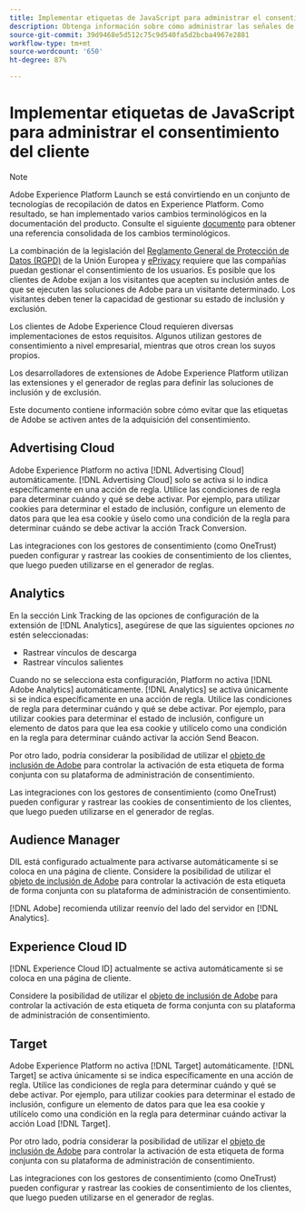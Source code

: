 ```yaml
---
title: Implementar etiquetas de JavaScript para administrar el consentimiento del cliente
description: Obtenga información sobre cómo administrar las señales de inclusión y exclusión de clientes para distintas soluciones de Adobe en Adobe Experience Platform.
source-git-commit: 39d9468e5d512c75c9d540fa5d2bcba4967e2881
workflow-type: tm+mt
source-wordcount: '650'
ht-degree: 87%

---
```


# Implementar etiquetas de JavaScript para administrar el consentimiento del cliente

>[!NOTE]
>
>Adobe Experience Platform Launch se está convirtiendo en un conjunto de tecnologías de recopilación de datos en Experience Platform. Como resultado, se han implementado varios cambios terminológicos en la documentación del producto. Consulte el siguiente [documento](../../term-updates.md) para obtener una referencia consolidada de los cambios terminológicos.

La combinación de la legislación del [Reglamento General de Protección de Datos (RGPD)](https://gdpr-info.eu/art-7-gdpr/) de la Unión Europea y [ePrivacy](https://medium.com/mydata/consent-lost-gdpr-and-found-eprivacy-e85cf881ffb) requiere que las compañías puedan gestionar el consentimiento de los usuarios. Es posible que los clientes de Adobe exijan a los visitantes que acepten su inclusión antes de que se ejecuten las soluciones de Adobe para un visitante determinado. Los visitantes deben tener la capacidad de gestionar su estado de inclusión y exclusión.

Los clientes de Adobe Experience Cloud requieren diversas implementaciones de estos requisitos. Algunos utilizan gestores de consentimiento a nivel empresarial, mientras que otros crean los suyos propios.

Los desarrolladores de extensiones de Adobe Experience Platform utilizan las extensiones y el generador de reglas para definir las soluciones de inclusión y de exclusión.

Este documento contiene información sobre cómo evitar que las etiquetas de Adobe se activen antes de la adquisición del consentimiento.

## Advertising Cloud

Adobe Experience Platform no activa [!DNL Advertising Cloud] automáticamente. [!DNL Advertising Cloud] solo se activa si lo indica específicamente en una acción de regla. Utilice las condiciones de regla para determinar cuándo y qué se debe activar. Por ejemplo, para utilizar cookies para determinar el estado de inclusión, configure un elemento de datos para que lea esa cookie y úselo como una condición de la regla para determinar cuándo se debe activar la acción Track Conversion.

Las integraciones con los gestores de consentimiento (como OneTrust) pueden configurar y rastrear las cookies de consentimiento de los clientes, que luego pueden utilizarse en el generador de reglas.

## Analytics

En la sección Link Tracking de las opciones de configuración de la extensión de [!DNL Analytics], asegúrese de que las siguientes opciones *no* estén seleccionadas:

* Rastrear vínculos de descarga
* Rastrear vínculos salientes

Cuando no se selecciona esta configuración, Platform no activa [!DNL Adobe Analytics] automáticamente. [!DNL Analytics] se activa únicamente si se indica específicamente en una acción de regla. Utilice las condiciones de regla para determinar cuándo y qué se debe activar. Por ejemplo, para utilizar cookies para determinar el estado de inclusión, configure un elemento de datos para que lea esa cookie y utilícelo como una condición en la regla para determinar cuándo activar la acción Send Beacon.

Por otro lado, podría considerar la posibilidad de utilizar el [objeto de inclusión de Adobe](https://experienceleague.adobe.com/docs/id-service/using/implementation/opt-in-service/optin-overview.html?lang=es) para controlar la activación de esta etiqueta de forma conjunta con su plataforma de administración de consentimiento.

Las integraciones con los gestores de consentimiento (como OneTrust) pueden configurar y rastrear las cookies de consentimiento de los clientes, que luego pueden utilizarse en el generador de reglas.

## Audience Manager

DIL está configurado actualmente para activarse automáticamente si se coloca en una página de cliente. Considere la posibilidad de utilizar el [objeto de inclusión de Adobe](https://experienceleague.adobe.com/docs/id-service/using/implementation/opt-in-service/optin-overview.html) para controlar la activación de esta etiqueta de forma conjunta con su plataforma de administración de consentimiento.

[!DNL Adobe] recomienda utilizar reenvío del lado del servidor en [!DNL Analytics].

## Experience Cloud ID

[!DNL Experience Cloud ID] actualmente se activa automáticamente si se coloca en una página de cliente.

Considere la posibilidad de utilizar el [objeto de inclusión de Adobe](https://experienceleague.adobe.com/docs/id-service/using/implementation/opt-in-service/optin-overview.html) para controlar la activación de esta etiqueta de forma conjunta con su plataforma de administración de consentimiento.

## Target

Adobe Experience Platform no activa [!DNL Target] automáticamente. [!DNL Target] se activa únicamente si se indica específicamente en una acción de regla. Utilice las condiciones de regla para determinar cuándo y qué se debe activar. Por ejemplo, para utilizar cookies para determinar el estado de inclusión, configure un elemento de datos para que lea esa cookie y utilícelo como una condición en la regla para determinar cuándo activar la acción Load [!DNL Target].

Por otro lado, podría considerar la posibilidad de utilizar el [objeto de inclusión de Adobe](https://experienceleague.adobe.com/docs/id-service/using/implementation/opt-in-service/optin-overview.html) para controlar la activación de esta etiqueta de forma conjunta con su plataforma de administración de consentimiento.

Las integraciones con los gestores de consentimiento (como OneTrust) pueden configurar y rastrear las cookies de consentimiento de los clientes, que luego pueden utilizarse en el generador de reglas.
